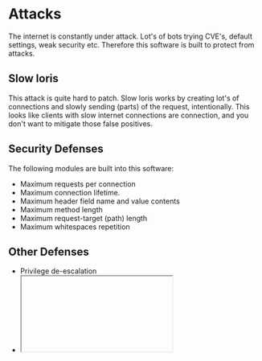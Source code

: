 # Attacks
The internet is constantly under attack. Lot's of bots trying CVE's, default settings, weak security etc. Therefore this software is built to protect from attacks.

## Slow loris
This attack is quite hard to patch. Slow loris works by creating lot's of connections and slowly sending (parts) of the request, intentionally. This looks like clients with slow internet connections are connection, and you don't want to mitigate those false positives.

## Security Defenses
The following modules are built into this software:
- Maximum requests per connection
- Maximum connection lifetime.
- Maximum header field name and value contents
- Maximum method length
- Maximum request-target (path) length
- Maximum whitespaces repetition

## Other Defenses
- Privilege de-escalation
- <iframe> blocking
- Sending of XSS protection hints
- Disabling refer\[r\]er (privacy)
- CSP

## Future Defenses
The following ideas have come to my mind, but haven't been implemented (properly):
- Automatic IP blocking
- Caching to avoid I/O overload (ClientError & FileResolveStatus' FILE_SYSTEM_OVERLOAD)
- Full slowloris attack mitigation by read timeout total time checking
- Maximum connections per IP
- Service outage notifications
- R-U-Dead-Yet mitigation
